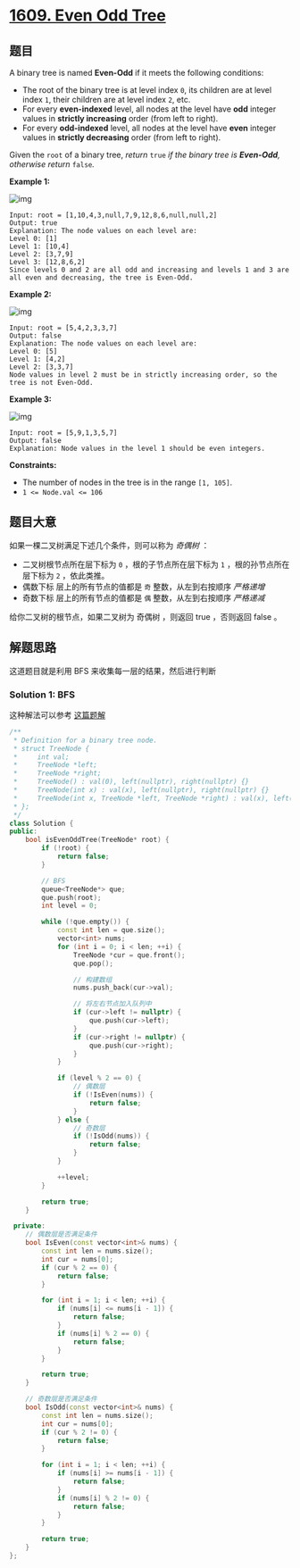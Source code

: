 # [1609. Even Odd Tree](https://leetcode.com/problems/even-odd-tree/)

## 题目

A binary tree is named **Even-Odd** if it meets the following conditions:

- The root of the binary tree is at level index `0`, its children are at level index `1`, their children are at level index `2`, etc.
- For every **even-indexed** level, all nodes at the level have **odd** integer values in **strictly increasing** order (from left to right).
- For every **odd-indexed** level, all nodes at the level have **even** integer values in **strictly decreasing** order (from left to right).

Given the `root` of a binary tree, *return* `true` *if the binary tree is **Even-Odd**, otherwise return* `false`*.*

 

**Example 1:**

![img](https://assets.leetcode.com/uploads/2020/09/15/sample_1_1966.png)

```
Input: root = [1,10,4,3,null,7,9,12,8,6,null,null,2]
Output: true
Explanation: The node values on each level are:
Level 0: [1]
Level 1: [10,4]
Level 2: [3,7,9]
Level 3: [12,8,6,2]
Since levels 0 and 2 are all odd and increasing and levels 1 and 3 are all even and decreasing, the tree is Even-Odd.
```

**Example 2:**

![img](https://assets.leetcode.com/uploads/2020/09/15/sample_2_1966.png)

```
Input: root = [5,4,2,3,3,7]
Output: false
Explanation: The node values on each level are:
Level 0: [5]
Level 1: [4,2]
Level 2: [3,3,7]
Node values in level 2 must be in strictly increasing order, so the tree is not Even-Odd.
```

**Example 3:**

![img](https://assets.leetcode.com/uploads/2020/09/22/sample_1_333_1966.png)

```
Input: root = [5,9,1,3,5,7]
Output: false
Explanation: Node values in the level 1 should be even integers.
```

 

**Constraints:**


- The number of nodes in the tree is in the range `[1, 105]`.
- `1 <= Node.val <= 106`
 
## 题目大意

如果一棵二叉树满足下述几个条件，则可以称为 *奇偶树* ：

- 二叉树根节点所在层下标为 `0` ，根的子节点所在层下标为 `1` ，根的孙节点所在层下标为 `2` ，依此类推。
- 偶数下标 层上的所有节点的值都是 `奇` 整数，从左到右按顺序 *严格递增*
- 奇数下标 层上的所有节点的值都是 `偶` 整数，从左到右按顺序 *严格递减*

给你二叉树的根节点，如果二叉树为 奇偶树 ，则返回 true ，否则返回 false 。

## 解题思路

这道题目就是利用 BFS 来收集每一层的结果，然后进行判断

### Solution 1: BFS

这种解法可以参考 [这篇题解](https://books.halfrost.com/leetcode/ChapterFour/1600~1699/1609.Even-Odd-Tree/)

````c++
/**
 * Definition for a binary tree node.
 * struct TreeNode {
 *     int val;
 *     TreeNode *left;
 *     TreeNode *right;
 *     TreeNode() : val(0), left(nullptr), right(nullptr) {}
 *     TreeNode(int x) : val(x), left(nullptr), right(nullptr) {}
 *     TreeNode(int x, TreeNode *left, TreeNode *right) : val(x), left(left), right(right) {}
 * };
 */
class Solution {
public:
    bool isEvenOddTree(TreeNode* root) {
        if (!root) {
            return false;
        }

        // BFS
        queue<TreeNode*> que;
        que.push(root);
        int level = 0;

        while (!que.empty()) {
            const int len = que.size();
            vector<int> nums;
            for (int i = 0; i < len; ++i) {
                TreeNode *cur = que.front();
                que.pop();

                // 构建数组
                nums.push_back(cur->val);

                // 将左右节点加入队列中
                if (cur->left != nullptr) {
                    que.push(cur->left);
                }
                if (cur->right != nullptr) {
                    que.push(cur->right);
                }
            }

            if (level % 2 == 0) {
                // 偶数层
                if (!IsEven(nums)) {
                    return false;
                }
            } else {
                // 奇数层
                if (!IsOdd(nums)) {
                    return false;
                }
            }

            ++level;
        }

        return true;
    }

 private:
    // 偶数层是否满足条件
    bool IsEven(const vector<int>& nums) {
        const int len = nums.size();
        int cur = nums[0];
        if (cur % 2 == 0) {
            return false;
        }

        for (int i = 1; i < len; ++i) {
            if (nums[i] <= nums[i - 1]) {
                return false;
            }
            if (nums[i] % 2 == 0) {
                return false;
            }
        }

        return true;
    }

    // 奇数层是否满足条件
    bool IsOdd(const vector<int>& nums) {
        const int len = nums.size();
        int cur = nums[0];
        if (cur % 2 != 0) {
            return false;
        }

        for (int i = 1; i < len; ++i) {
            if (nums[i] >= nums[i - 1]) {
                return false;
            }
            if (nums[i] % 2 != 0) {
                return false;
            }
        }

        return true;
    }
};
````
